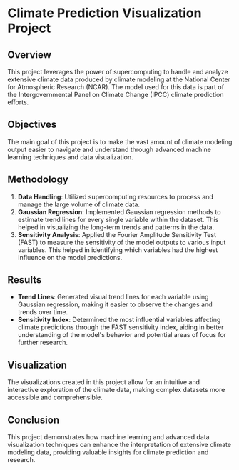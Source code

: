 # Climate Prediction Visualization Project

## Overview
This project leverages the power of supercomputing to handle and analyze extensive climate data produced by climate modeling at the National Center for Atmospheric Research (NCAR). The model used for this data is part of the Intergovernmental Panel on Climate Change (IPCC) climate prediction efforts.

## Objectives
The main goal of this project is to make the vast amount of climate modeling output easier to navigate and understand through advanced machine learning techniques and data visualization.

## Methodology
1. **Data Handling**: Utilized supercomputing resources to process and manage the large volume of climate data.
2. **Gaussian Regression**: Implemented Gaussian regression methods to estimate trend lines for every single variable within the dataset. This helped in visualizing the long-term trends and patterns in the data.
3. **Sensitivity Analysis**: Applied the Fourier Amplitude Sensitivity Test (FAST) to measure the sensitivity of the model outputs to various input variables. This helped in identifying which variables had the highest influence on the model predictions.

## Results
- **Trend Lines**: Generated visual trend lines for each variable using Gaussian regression, making it easier to observe the changes and trends over time.
- **Sensitivity Index**: Determined the most influential variables affecting climate predictions through the FAST sensitivity index, aiding in better understanding of the model's behavior and potential areas of focus for further research.

## Visualization
The visualizations created in this project allow for an intuitive and interactive exploration of the climate data, making complex datasets more accessible and comprehensible.

## Conclusion
This project demonstrates how machine learning and advanced data visualization techniques can enhance the interpretation of extensive climate modeling data, providing valuable insights for climate prediction and research.
